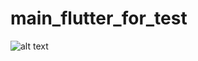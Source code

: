 # main_flutter_for_test
![alt text](https://github.com/[username]/[reponame]/blob/[branch]/image.jpg?raw=true)




